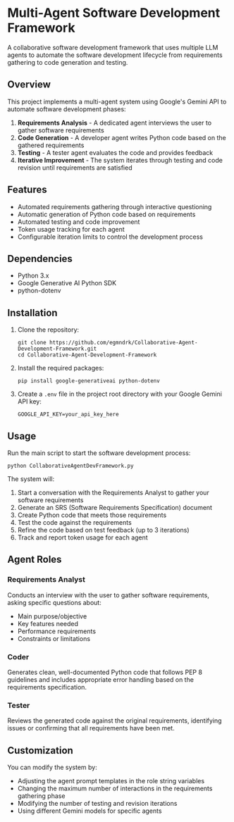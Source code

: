 # Multi-Agent Software Development Framework

A collaborative software development framework that uses multiple LLM agents to automate the software development lifecycle from requirements gathering to code generation and testing.

## Overview

This project implements a multi-agent system using Google's Gemini API to automate software development phases:

1. **Requirements Analysis** - A dedicated agent interviews the user to gather software requirements
2. **Code Generation** - A developer agent writes Python code based on the gathered requirements
3. **Testing** - A tester agent evaluates the code and provides feedback
4. **Iterative Improvement** - The system iterates through testing and code revision until requirements are satisfied

## Features

- Automated requirements gathering through interactive questioning
- Automatic generation of Python code based on requirements
- Automated testing and code improvement
- Token usage tracking for each agent
- Configurable iteration limits to control the development process

## Dependencies

- Python 3.x
- Google Generative AI Python SDK
- python-dotenv

## Installation

1. Clone the repository:
   ```
   git clone https://github.com/egmndrk/Collaborative-Agent-Development-Framework.git
   cd Collaborative-Agent-Development-Framework
   ```

2. Install the required packages:
   ```
   pip install google-generativeai python-dotenv
   ```

3. Create a `.env` file in the project root directory with your Google Gemini API key:
   ```
   GOOGLE_API_KEY=your_api_key_here
   ```

## Usage

Run the main script to start the software development process:

```
python CollaborativeAgentDevFramework.py
```

The system will:
1. Start a conversation with the Requirements Analyst to gather your software requirements
2. Generate an SRS (Software Requirements Specification) document
3. Create Python code that meets those requirements
4. Test the code against the requirements
5. Refine the code based on test feedback (up to 3 iterations)
6. Track and report token usage for each agent

## Agent Roles

### Requirements Analyst
Conducts an interview with the user to gather software requirements, asking specific questions about:
- Main purpose/objective
- Key features needed
- Performance requirements
- Constraints or limitations

### Coder
Generates clean, well-documented Python code that follows PEP 8 guidelines and includes appropriate error handling based on the requirements specification.

### Tester
Reviews the generated code against the original requirements, identifying issues or confirming that all requirements have been met.

## Customization

You can modify the system by:
- Adjusting the agent prompt templates in the role string variables
- Changing the maximum number of interactions in the requirements gathering phase
- Modifying the number of testing and revision iterations
- Using different Gemini models for specific agents
